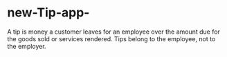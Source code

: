 # new-Tip-app-
A tip is money a customer leaves for an employee over the amount due for the goods sold or services rendered. Tips belong to the employee, not to the employer.
